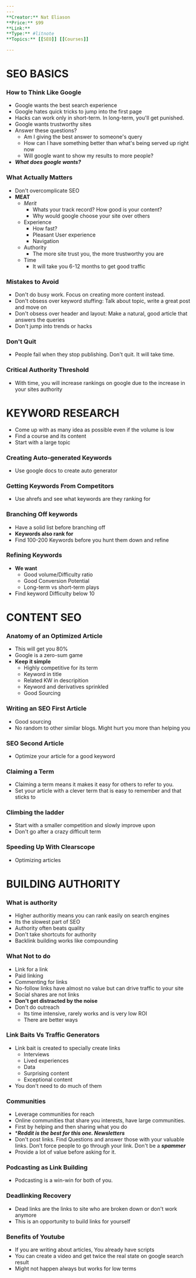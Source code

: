 ```yaml
---
---
**Creator:** Nat Eliason
**Price:** $99
**Link:**
**Type:** #litnote 
**Topics:** [[SEO]] [[Courses]]

---
```

# SEO BASICS
### How to Think Like Google
- Google wants the best search experience
- Google hates quick tricks to jump into the first page
- Hacks can work only in short-term. In long-term, you'll get punished.
- Google wants trustworthy sites 
- Answer these questions?
	- Am I giving the best answer to someone's query
	- How can I have something better than what's being served up right now
	- Will google want to show my results to more people?
- ***What does google wants?***
### What Actually Matters
- Don't overcomplicate SEO 
- **MEAT**
	- *Merit*
		- Whats your track record? How good is your content?
		- Why would google choose your site over others
	- Experience
		- How fast?
		- Pleasant User experience
		- Navigation
	- Authority
		- The more site trust you, the more trustworthy you are
	- Time
		- It will take you 6-12 months to get good traffic
### Mistakes to Avoid
- Don't do busy work. Focus on creating more content instead.
- Don't obsess over keyword stuffing: Talk about topic, write a great post and move on
- Don't obsess over header and layout: Make a natural, good article that answers the queries
- Don't jump into trends or hacks

### Don't Quit
- People fail when they stop publishing. Don't quit. It will take time.
### Critical Authority Threshold
- With time, you will increase rankings on google due to the increase in your sites authority

# KEYWORD RESEARCH
- Come up with as many idea as possible even if the volume is low
- Find a course and its content
- Start with a large topic

### Creating Auto-generated Keywords
- Use google docs to create auto generator
### Getting Keywords From Competitors
- Use ahrefs and see what keywords are they ranking for
### Branching Off keywords
- Have a solid list before branching off
- **Keywords also rank for**
- Find 100-200 Keywords before you hunt them down and refine
### Refining Keywords
- **We want**
	- Good volume/Difficulty ratio
	- Good Conversion Potential
	- Long-term vs short-term plays
- Find keyword Difficulty below 10

# CONTENT SEO
### Anatomy of an Optimized Article
- This will get you 80%
- Google is a zero-sum game
- **Keep it simple**
	- Highly competitive for its term
	- Keyword in title
	- Related KW in descripition
	- Keyword and derivatives sprinkled
	- Good Sourcing
### Writing an SEO First Article
- Good sourcing 
- No random to other similar blogs. Might hurt you more than helping you 
### SEO Second Article
- Optimize your article for a good keyword
### Claiming a Term
- Claiming a term means it makes it easy for others to refer to you.
- Set your article with a clever term that is easy to remember and that sticks to 

### Climbing the ladder
- Start with a smaller competition and slowly improve upon
- Don't go after a crazy difficult term

### Speeding Up With Clearscope
- Optimizing articles

# BUILDING AUTHORITY
### What is authority
- Higher authoritiy means you can rank easily on search engines
- Its the slowest part of SEO
- Authority often beats quality
- Don't take shortcuts for authority
- Backlink building works like compounding

### What Not to do
- Link for a link
- Paid linking
- Commenting for links
- No-follow links have almost no value but can drive traffic to your site
- Social shares are not links
- **Don't get distracted by the noise**
- Don't do outreach
	- Its time intensive, rarely works and is very low ROI
	- There are better ways
### Link Baits Vs Traffic Generators
- Link bait is created to specially create links
	- Interviews
	- Lived experiences
	- Data
	- Surprising content
	- Exceptional content
- You don't need to do much of them
### Communities
- Leverage communities for reach
- Online communities that share you interests, have large communities.
- First by helping and then sharing what you do 
- ****Reddit is the best for this one. Newsletters***
- Don't post links. Find Questions and answer those with your valuable links. Don't force people to go through your link.  Don't be a ***spammer***
- Provide a lot of value before asking for it.
### Podcasting as  Link Building
- Podcasting is a win-win for both of you.
### Deadlinking Recovery
- Dead links are the links to site who are broken down or don't work anymore
- This is an opportunity to build links for yourself
### Benefits of Youtube
- If you are writing about articles, You already have scripts
- You can create a video and get twice the real state on google search result
- Might not happen always but works for low terms